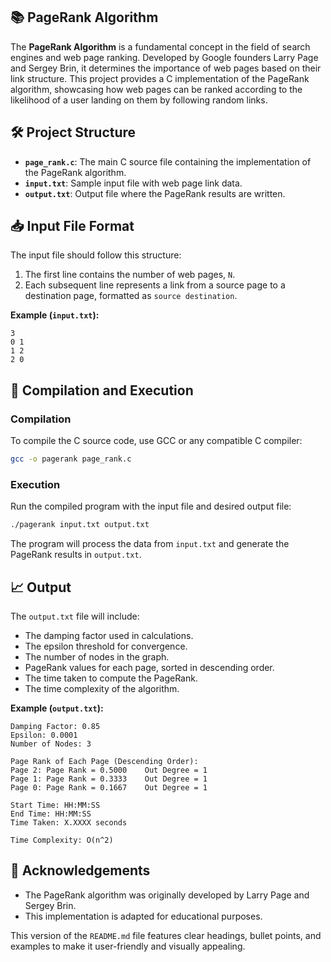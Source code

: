 
## 📚 PageRank Algorithm

The **PageRank Algorithm** is a fundamental concept in the field of search engines and web page ranking. Developed by Google founders Larry Page and Sergey Brin, it determines the importance of web pages based on their link structure. This project provides a C implementation of the PageRank algorithm, showcasing how web pages can be ranked according to the likelihood of a user landing on them by following random links.

## 🛠️ Project Structure

- **`page_rank.c`**: The main C source file containing the implementation of the PageRank algorithm.
- **`input.txt`**: Sample input file with web page link data.
- **`output.txt`**: Output file where the PageRank results are written.


## 📥 Input File Format

The input file should follow this structure:

1. The first line contains the number of web pages, `N`.
2. Each subsequent line represents a link from a source page to a destination page, formatted as `source destination`.

**Example (`input.txt`):**
```
3
0 1
1 2
2 0
```

## 🚀 Compilation and Execution

### Compilation

To compile the C source code, use GCC or any compatible C compiler:

```bash
gcc -o pagerank page_rank.c
```

### Execution

Run the compiled program with the input file and desired output file:

```bash
./pagerank input.txt output.txt
```

The program will process the data from `input.txt` and generate the PageRank results in `output.txt`.

## 📈 Output

The `output.txt` file will include:
- The damping factor used in calculations.
- The epsilon threshold for convergence.
- The number of nodes in the graph.
- PageRank values for each page, sorted in descending order.
- The time taken to compute the PageRank.
- The time complexity of the algorithm.

**Example (`output.txt`):**
```
Damping Factor: 0.85
Epsilon: 0.0001
Number of Nodes: 3

Page Rank of Each Page (Descending Order):
Page 2: Page Rank = 0.5000    Out Degree = 1
Page 1: Page Rank = 0.3333    Out Degree = 1
Page 0: Page Rank = 0.1667    Out Degree = 1

Start Time: HH:MM:SS
End Time: HH:MM:SS
Time Taken: X.XXXX seconds

Time Complexity: O(n^2)
```


## 🙌 Acknowledgements

- The PageRank algorithm was originally developed by Larry Page and Sergey Brin.
- This implementation is adapted for educational purposes.

This version of the `README.md` file features clear headings, bullet points, and examples to make it user-friendly and visually appealing.
